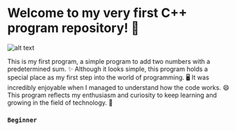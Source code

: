 # Welcome to my very first C++ program repository! 🚀

![alt text](https://github.com/Dull-Project/Welcome_to_my_first_C.plusplus_Program/blob/main/ss%20code.png?raw=true)

This is my first program, a simple program to add two numbers with a predetermined sum. ✨ Although it looks simple, this program holds a special place as my first step into the world of programming. 🖥️ It was incredibly enjoyable when I managed to understand how the code works. 😄 This program reflects my enthusiasm and curiosity to keep learning and growing in the field of technology. 🚀

### `Beginner`
